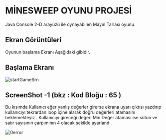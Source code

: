 # MİNESWEEP OYUNU PROJESİ

Java Console 2-D arayüzü ile oynayabilen Mayın Tarlası oyunu.

## Ekran Görüntüleri
Oyunun başlama Ekranı Aşağıdaki gibidir.
## Başlama Ekranı 
![startGameSrn](https://github.com/r7tk/SecretVault/assets/6598877/88f4af0f-93f7-4f75-9ea6-d10f8737b74a)

## ScreenShot -1  (bkz : Kod Bloğu : 65 )
  Bu kısımda Kullanıcı eğer yanlış değerler girerse ekrana uyarı çıktısı yazdırıp kullanıcıyı tekrardan
loop içine alarak doğru değerleri atamasını beklemekteyiz . Kullanıcıyı gireceği değeri Min Değer ataması 
ise sütun ve satır sayısının çarpımının 4 olacak şekilde ayarlandı.

![0error](https://github.com/r7tk/SecretVault/assets/6598877/2a821fe5-a7f9-44a4-abad-75aa43f11c9e)

